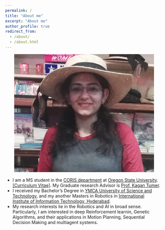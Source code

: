 ```yaml
---
permalink: /
title: "About me"
excerpt: "About me"
author_profile: true
redirect_from: 
  - /about/
  - /about.html
---
```


<p align="center">
  <img src="files/enna_img.png" alt="Photo" style="width: 450px;"/> 
</p>


* I am a MS student in the [CORIS department](https://robotics.oregonstate.edu/) at [Oregon State University](https://oregonstate.edu/). [[Curriculum Vitae]](). My Graduate research Advisor is [ Prof. Kagan Tumer](http://web.engr.oregonstate.edu/~ktumer/).
* I received my Bachelor’s Degree in [YMCA University of Science and Technology](http://www.ymcaust.ac.in/), and my another Masters in Robotics in [International Institute of Information Technology, Hyderabad](https://www.iiit.ac.in/).
* My research interests lie in the Robotics and AI in broad sense. Particularly, I am interested in deep Reinforcement learnin, Genetic Algorithms, and their applications in Motion Planning, Sequential Decision Making and multiagent systems.
